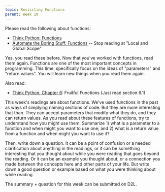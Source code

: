 ```yaml
---
topic: Revisiting Functions
parent: Week 10
---
```


Please read the following about functions:

* [Think Python: Functions](http://greenteapress.com/thinkpython2/html/thinkpython2004.html)
* [Automate the Boring Stuff: Functions](https://automatetheboringstuff.com/chapter3/) -- Stop reading at "Local and Global Scope"

Yes, you read these before.   Now that you've worked with functions, read them again.  Functions are one of the most
important concepts in programming.  This time, specifically focus on the ideas of "parameters" and "return values".  You
will learn new things when you read them again.

Also read:

* [Think Python, Chapter 6](http://greenteapress.com/thinkpython2/html/thinkpython2007.html): Fruitful Functions (Just read section 6.1)

This week's readings are about functions.  We've used functions in the past as ways of simplying naming sections of
code.  But they are more interesting that than.  They can accept parameters that modify what they do, and they can
return values.  As you read about these features of functions, try to understand how you might use them.  Summarize 1)
what is a parameter to a function and when might you want to use one; and 2) what is a return value from a function and
when might you want to use it? 

Then, write down a question. It can be a point of confusion or a needed clarification about anything in the readings, or
it can be something interesting that you thought about while you were reading that goes beyond the reading. Or it can be
an example you thought about, or a connection you made between the concepts here and other parts of your life. But write
down a good question or example based on what you were thinking about while reading.

The summary + question for this week can be submitted on D2L.

